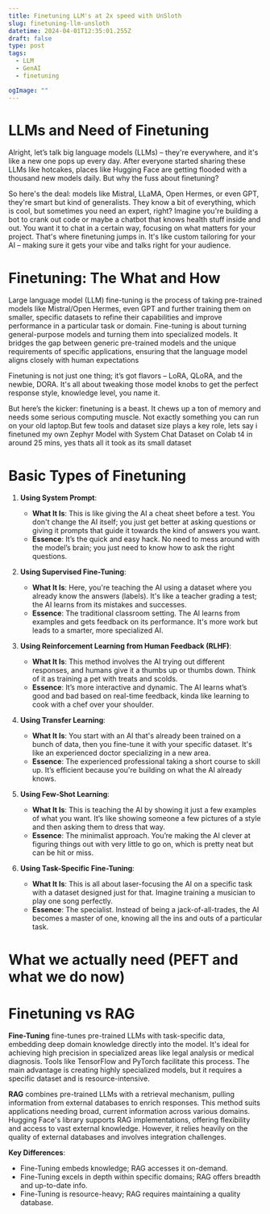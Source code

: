 ```yaml
---
title: Finetuning LLM's at 2x speed with UnSloth
slug: finetuning-llm-unsloth
datetime: 2024-04-01T12:35:01.255Z
draft: false
type: post
tags:
  - LLM
  - GenAI
  - finetuning

ogImage: ""
---
```


# LLMs and Need of Finetuning
Alright, let’s talk big language models (LLMs) – they're everywhere, and it's like a new one pops up every day. After everyone started sharing these LLMs like hotcakes, places like Hugging Face are getting flooded with a thousand new models daily. But why the fuss about finetuning?

So here's the deal: models like Mistral, LLaMA, Open Hermes, or even GPT, they're smart but kind of generalists. They know a bit of everything, which is cool, but sometimes you need an expert, right? Imagine you're building a bot to crank out code or maybe a chatbot that knows health stuff inside and out. You want it to chat in a certain way, focusing on what matters for your project. That's where finetuning jumps in. It's like custom tailoring for your AI – making sure it gets your vibe and talks right for your audience.

# Finetuning: The What and How

Large language model (LLM) fine-tuning is the process of taking pre-trained models like Mistral/Open Hermes, even GPT  and further training them on smaller, specific datasets to refine their capabilities and improve performance in a particular task or domain. Fine-tuning is about turning general-purpose models and turning them into specialized models. It bridges the gap between generic pre-trained models and the unique requirements of specific applications, ensuring that the language model aligns closely with human expectations

Finetuning is not just one thing; it’s got flavors – LoRA, QLoRA, and the newbie, DORA. It's all about tweaking those model knobs to get the perfect response style, knowledge level, you name it.

But here’s the kicker: finetuning is a beast. It chews up a ton of memory and needs some serious computing muscle. Not exactly something you can run on your old laptop.But few tools and dataset size plays a key role, lets say i finetuned my own Zephyr Model with System Chat Dataset on Colab t4 in around 25 mins, yes thats all it took as its small dataset

# Basic Types of Finetuning

1. **Using System Prompt**:
   - **What It Is**: This is like giving the AI a cheat sheet before a test. You don't change the AI itself; you just get better at asking questions or giving it prompts that guide it towards the kind of answers you want.
   - **Essence**: It’s the quick and easy hack. No need to mess around with the model’s brain; you just need to know how to ask the right questions.

2. **Using Supervised Fine-Tuning**:
   - **What It Is**: Here, you're teaching the AI using a dataset where you already know the answers (labels). It's like a teacher grading a test; the AI learns from its mistakes and successes.
   - **Essence**: The traditional classroom setting. The AI learns from examples and gets feedback on its performance. It's more work but leads to a smarter, more specialized AI.

3. **Using Reinforcement Learning from Human Feedback (RLHF)**:
   - **What It Is**: This method involves the AI trying out different responses, and humans give it a thumbs up or thumbs down. Think of it as training a pet with treats and scolds.
   - **Essence**: It’s more interactive and dynamic. The AI learns what’s good and bad based on real-time feedback, kinda like learning to cook with a chef over your shoulder.

4. **Using Transfer Learning**:
   - **What It Is**: You start with an AI that's already been trained on a bunch of data, then you fine-tune it with your specific dataset. It's like an experienced doctor specializing in a new area.
   - **Essence**: The experienced professional taking a short course to skill up. It’s efficient because you're building on what the AI already knows.

5. **Using Few-Shot Learning**:
   - **What It Is**: This is teaching the AI by showing it just a few examples of what you want. It’s like showing someone a few pictures of a style and then asking them to dress that way.
   - **Essence**: The minimalist approach. You’re making the AI clever at figuring things out with very little to go on, which is pretty neat but can be hit or miss.

6. **Using Task-Specific Fine-Tuning**:
   - **What It Is**: This is all about laser-focusing the AI on a specific task with a dataset designed just for that. Imagine training a musician to play one song perfectly.
   - **Essence**: The specialist. Instead of being a jack-of-all-trades, the AI becomes a master of one, knowing all the ins and outs of a particular task.


# What we actually need (PEFT and what we do now)

# Finetuning vs RAG

**Fine-Tuning** fine-tunes pre-trained LLMs with task-specific data, embedding deep domain knowledge directly into the model. It's ideal for achieving high precision in specialized areas like legal analysis or medical diagnosis. Tools like TensorFlow and PyTorch facilitate this process. The main advantage is creating highly specialized models, but it requires a specific dataset and is resource-intensive.

**RAG** combines pre-trained LLMs with a retrieval mechanism, pulling information from external databases to enrich responses. This method suits applications needing broad, current information across various domains. Hugging Face's library supports RAG implementations, offering flexibility and access to vast external knowledge. However, it relies heavily on the quality of external databases and involves integration challenges.

**Key Differences**:
- Fine-Tuning embeds knowledge; RAG accesses it on-demand.
- Fine-Tuning excels in depth within specific domains; RAG offers breadth and up-to-date info.
- Fine-Tuning is resource-heavy; RAG requires maintaining a quality database.

